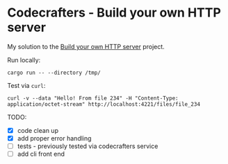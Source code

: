 # Codecrafters - Build your own HTTP server

My solution to the [Build your own HTTP server](https://app.codecrafters.io/courses/http-server/overview) project.

Run locally:

```
cargo run -- --directory /tmp/
```

Test via `curl`:
```
curl -v --data "Hello! From file 234" -H "Content-Type: application/octet-stream" http://localhost:4221/files/file_234
```

TODO:

- [x] code clean up
- [x] add proper error handling
- [ ] tests - previously tested via codecrafters service
- [ ] add cli front end
